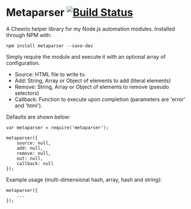 # Metaparser [![Build Status](https://travis-ci.org/haydenbleasel/metaparser.svg?branch=master)](https://travis-ci.org/haydenbleasel/metaparser)

A Cheerio helper library for my Node.js automation modules. Installed through NPM with:

```
npm install metaparser --save-dev
```

Simply require the module and execute it with an optional array of configuration.

- Source: HTML file to write to.
- Add: String, Array or Object of elements to add (literal elements)
- Remove: String, Array or Object of elements to remove (pseudo selectors)
- Callback: Function to execute upon completion (parameters are 'error' and 'html').

Defaults are shown below:

```
var metaparser = require('metaparser');

metaparser({
    source: null,
    add: null,
    remove: null,
    out: null,
    callback: null
});
```

Example usage (multi-dimensional hash, array, hash and string):

```
metaparser({
    ...
});
```
